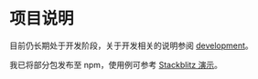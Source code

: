 # 项目说明

目前仍长期处于开发阶段，关于开发相关的说明参阅 [development](./development/README.md)。

我已将部分包发布至 npm，使用例可参考 [Stackblitz 演示](https://stackblitz.com/edit/gi-tcg-example?file=src%2Fmain.js)。
